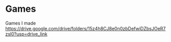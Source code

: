 # Games
Games I made
https://drive.google.com/drive/folders/15z4h8CJ8e0n0zbDefwiDZbsJOeR7zsl0?usp=drive_link
